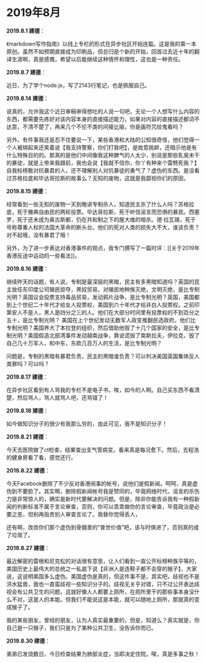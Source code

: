 # 2019年8月

**2019.8.1 建德**：

《markdown写作指南》以线上专栏的形式在异步社区开始连载。这是我的第一本原创。虽然不如预期直接成为印刷品，但总归是个新的开始，回首过去近十年的翻译生涯啊，真是感慨，希望以后能继续这种情怀和理性，这也是一种责任。

**2019.8.7 建德**：

近日，为了学个node.js，写了2143行笔记，也是佩服自己。

**2019.8.14 建德**：

说真的，允许我这个近日审稿审得想吐的人说一句吧，无论一个人想写什么内容的东西，都需要先练好对该内容本身的直接描述能力，如果对内容的直接描述都词不达意，不清不楚了，再来几个不伦不类的间接比喻，你是画符咒给鬼看吗？

另外，有件事我还是忍不住要说一下，某些香港和大陆的公知很奇怪，他们觉得一个人被绑起来还笑着说【我支持警察，你们打我吧】，是故意挑衅，还暗示他是有什么特殊目的的。那真的是他们中间像我这种脾气的人太少，别说是那些乳臭未干的暴徒，就是上帝来我跟前，我也会说【我就不信你，你丫有种来个雷劈死我？】自我标榜敢对抗暴君的人，还不理解别人对抗暴徒的勇气了？虚伪的东西。是没看过苏格拉底和毕达哥拉斯的故事么？无知的废物，这就是我鄙视你们的原因，

**2019.8.15 建德**：

经常看到一些无知的废物一天到晚讲专制杀人，知道民主杀了什么人吗？苏格拉底，死于雅典自由民的两轮投票。毕达哥拉斯，死于听信谣言而恐惧的暴民。西塞罗，死于还未成为奥古斯都，仍在共和制之下的屋大维的暗杀。德·拉瓦锡，死于号称尊重人权的法国大革命的断头台。他们的死对人类的损失大不大，谁该负责？对不起哦，没有暴君了哦！

另外，为了进一步表达对香港事件的观点，我专门撰写了一篇时评：[[关于2019年香港反送中运动的一些看法]]。

**2019.8.16 建德**：

继续昨天的话题，有人说，专制是最深层的黑暗，民主有多黑暗知道吗？英国的民主放任东印度公司殖民掠夺，黑奴贸易，对殖民地种族灭绝，文明灭绝，是比专制光明？英国议会投票支持毒品贸易，发动鸦片战争，是比专制光明？英国，美国都到上个世纪二十年代才给女人投票权，美国到六十年代才给非白人投票权。之前印第安人不是人，黑人是四分之三的人。他们在大部分时间里有投票权的不到百分之五十，是比专制光明？
美国在上个世纪发动无数军人政变推翻民选政府。他们比专制光明？美国养大了本拉登的组织，然后借助他毁了十几个国家的安全，是比专制光明？美国假造北部湾事件发动越南战争，靠说谎毁了南斯拉夫，伊拉克，毁了自己几十万军人，和中东，东欧几百万人的生活，是比专制光明？

问题是，专制的黑暗有暴君负责，民主的黑暗谁负责？可以判决美国英国集体反人类罪吗？可以吗？

**2019.8.17 建德**：

在异步社区看到有人骂我的专栏不是电子书，唉，如今的人啊。自己买东西不看清楚，然后骂人，骂人就骂人吧，还骂错了！

**2019.8.18 建德**：

如今做知识分子的很少有我那么穷的，由此可见，我不是知识分子！

**2019.8.21 建德**：

今天去医院做了ct检查，结果查出支气管病变。看来真是每况愈下。然后，去程浩的健身房看了看，感觉还行。

**2019.8.22 建德**：

今天Facebook删除了不少反对香港闹事的帐号，说他们是假新闻。呵呵，真是虚伪到不要脸了。其实啊，删除假新闻帐号我是赞同的，毕竟网络时代，谣言的杀伤力是非常惊人的，确实是新时代要解决的问题。但是，除非你能告诉我有一种假新闻的判断标准不属于言论审查，否则，你可以乖乖做你的言论审查，毕竟政治是必要之恶，但别再指责别人审查言论了。我替你觉得丢人，

还有啊，改改你们那个虚伪到骨髓里的“普世价值”吧，该与时俱进了，否则真的成了垃圾了。

**2019.8.27 建德**：

最近解密的雷根和尼克松的对话很有意思，让人们看到一直公开标榜种族平等的，美国历史上最伟大的总统之一私底下说【非洲人是连鞋子都不会穿的猴子】，大家说，这说明美国多么虚伪。美国虚伪是真的，但这件事不是，其实吧，歧视也不是洪水猛兽，我也一直蛮歧视一些知识分子的。歧视无关乎对错，只不过公开表达歧视会有公共卫生的问题，这就好像人人都要上厕所，在厕所里干的那些事本身没什么不对，这是人的本能。但我们不能说这是本能，就可以随地上厕所，那就真的变成猴子了。

我的某些朋友，曾经的朋友，认为人真实最重要的，但是，知道么？真实就是，你自己是一只猴子，我们只是为了某种公共卫生，没告诉你而已。

**2019.8.30 建德**：

弟弟已发烧数日，今日检查结果为肺部炎症，当即决定住院。唉，真是多事之秋！

